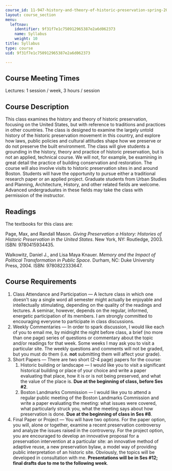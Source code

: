 ```yaml
---
course_id: 11-947-history-and-theory-of-historic-preservation-spring-2007
layout: course_section
menu:
  leftnav:
    identifier: 9f31f7e1c750912965387e2a6d062373
    name: Syllabus
    weight: 10
title: Syllabus
type: course
uid: 9f31f7e1c750912965387e2a6d062373

---
```


Course Meeting Times
--------------------

Lectures: 1 session / week, 3 hours / session

Course Description
------------------

This class examines the history and theory of historic preservation, focusing on the United States, but with reference to traditions and practices in other countries. The class is designed to examine the largely untold history of the historic preservation movement in this country, and explore how laws, public policies and cultural attitudes shape how we preserve or do not preserve the built environment. The class will give students a grounding in the history, theory and practice of historic preservation, but is not an applied, technical course. We will not, for example, be examining in great detail the practice of building conservation and restoration. The course will also involve visits to historic preservation sites in and around Boston. Students will have the opportunity to pursue either a traditional research paper or an applied project. Graduate students from Urban Studies and Planning, Architecture, History, and other related fields are welcome. Advanced undergraduates in these fields may take the class with permission of the instructor.

Readings
--------

The textbooks for this class are:

Page, Max, and Randall Mason. _Giving Preservation a History: Histories of Historic Preservation in the United States_. New York, NY: Routledge, 2003. ISBN: 9780415934435.

Walkowitz, Daniel J., and Lisa Maya Knauer. _Memory and the Impact of Political Transformation in Public Space_. Durham, NC: Duke University Press, 2004. ISBN: 9780822333647.

Course Requirements
-------------------

1.  Class Attendance and Participation — A lecture class in which one doesn't say a single word all semester might actually be enjoyable and intellectually stimulating, depending on the quality of the readings and lectures. A seminar, however, depends on the regular, informed, energetic participation of its members. I am strongly committed to encouraging everyone to participate in class discussions.
2.  Weekly Commentaries — In order to spark discussion, I would like each of you to email me, by midnight the night before class, a brief (no more than one page) series of questions or commentary about the topic and/or readings for that week. Some weeks I may ask you to visit a particular site. The weekly questions and comments will not be graded, but you must do them (i.e. **not** submitting them will affect your grade).
3.  Short Papers — There are two short (2-4 page) papers for the course:
    1.  Historic building or landscape — I would like you to visit a significant historical building or place of your choice and write a paper evaluating that place, how it is or is not being preserved, and what the value of the place is. **Due at the beginning of class, before Ses #2**.
    2.  Boston Landmarks Commission — I would like you to attend a regular public meeting of the Boston Landmarks Commission and write a paper evaluating the meeting: what issues were covered, what particularly struck you, what the meeting says about how preservation is done. **Due at the beginning of class in Ses #8**.
4.  Final Paper or Project — You will have two options. For the paper option, you will, alone or together, examine a recent preservation controversy and analyze the issues raised in the controversy. For the project option, you are encouraged to develop an innovative proposal for a preservation intervention at a particular site: an innovative method of adaptive reuse, a new preservation bylaw, a model way of providing public interpretation of an historic site. Obviously, the topics will be developed in consultation with me. **Presentations will be in Ses #12; final drafts due to me to the following week**.